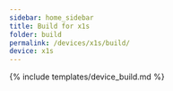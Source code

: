 ```yaml
---
sidebar: home_sidebar
title: Build for x1s
folder: build
permalink: /devices/x1s/build/
device: x1s
---
```

{% include templates/device_build.md %}
